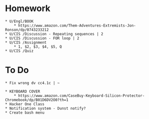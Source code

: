 # Homework

    * U/Engl/BOOK
        * https://www.amazon.com/Them-Adventures-Extremists-Jon-Ronson/dp/0743233212
    * U/CIS /Discussion - Repeating sequences | 2
    * U/CIS /Discussion - FOR loop | 2
    * U/CIS /Assignment
        * 1, $2, $3, $4, $5, Q
    * U/CIS /Quiz

# To Do

    * Fix wrong dv cc4.1c | ~

    * KEYBOARD COVER
        * https://www.amazon.com/CaseBuy-Keyboard-Silicon-Protector-Chromebook/dp/B01D6DV2O0?th=1
    * Hacker One Class
    * Notification system - Dunst notify?
    * Create bash menu

